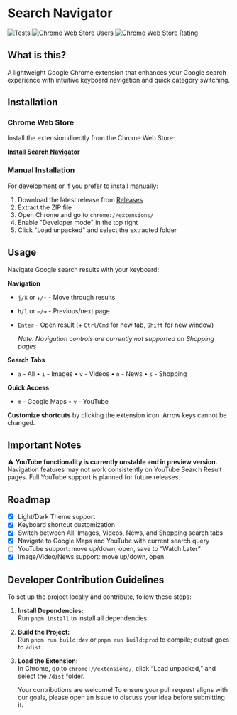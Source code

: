 # Search Navigator

[![Tests](https://github.com/nwatab/search-navigator/actions/workflows/main.yml/badge.svg)](https://github.com/nwatab/search-navigator/actions/workflows/main.yml)
[![Chrome Web Store Users](https://img.shields.io/chrome-web-store/users/fpinaaaiplppifhmkjdfkimodkkdnoha)](https://chrome.google.com/webstore/detail/search-result-navigator/fpinaaaiplppifhmkjdfkimodkkdnoha)
[![Chrome Web Store Rating](https://img.shields.io/chrome-web-store/rating/fpinaaaiplppifhmkjdfkimodkkdnoha)](https://chrome.google.com/webstore/detail/search-result-navigator/fpinaaaiplppifhmkjdfkimodkkdnoha)

## What is this?

A lightweight Google Chrome extension that enhances your Google search experience with intuitive keyboard navigation and quick category switching.

## Installation

### Chrome Web Store

Install the extension directly from the Chrome Web Store:

**[Install Search Navigator](https://chromewebstore.google.com/detail/search-navigator/fpinaaaiplppifhmkjdfkimodkkdnoha)**

### Manual Installation

For development or if you prefer to install manually:

1. Download the latest release from [Releases](https://github.com/nwatab/search-navigator/releases)
2. Extract the ZIP file
3. Open Chrome and go to `chrome://extensions/`
4. Enable "Developer mode" in the top right
5. Click "Load unpacked" and select the extracted folder

## Usage

Navigate Google search results with your keyboard:

**Navigation**

- `j/k` or `↓/↑` - Move through results
- `h/l` or `←/→` - Previous/next page
- `Enter` - Open result (+ `Ctrl`/`Cmd` for new tab, `Shift` for new window)

  _Note: Navigation controls are currently not supported on Shopping pages_

**Search Tabs**

- `a` - All • `i` - Images • `v` - Videos • `n` - News • `s` - Shopping

**Quick Access**

- `m` - Google Maps • `y` - YouTube

**Customize shortcuts** by clicking the extension icon. Arrow keys cannot be changed.

## Important Notes

⚠️ **YouTube functionality is currently unstable and in preview version.** Navigation features may not work consistently on YouTube Search Result pages. Full YouTube support is planned for future releases.

## Roadmap

- [x] Light/Dark Theme support
- [x] Keyboard shortcut customization
- [x] Switch between All, Images, Videos, News, and Shopping search tabs
- [x] Navigate to Google Maps and YouTube with current search query
- [ ] YouTube support: move up/down, open, save to “Watch Later”
- [x] Image/Video/News support: move up/down, open

## Developer Contribution Guidelines

To set up the project locally and contribute, follow these steps:

1. **Install Dependencies:**  
   Run `pnpm install` to install all dependencies.

2. **Build the Project:**  
   Run `pnpm run build:dev` or `pnpm run build:prod` to compile; output goes to `/dist`.

3. **Load the Extension:**  
   In Chrome, go to `chrome://extensions/`, click “Load unpacked,” and select the `/dist` folder.

   Your contributions are welcome! To ensure your pull request aligns with our goals, please open an issue to discuss your idea before submitting it.
